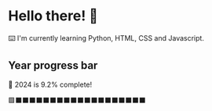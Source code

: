 # Hello there! 👋

⌨️ I'm currently learning Python, HTML, CSS and Javascript.

## Year progress bar

📅 2024 is 9.2% complete!

🟩⬛⬛⬛⬛⬛⬛⬛⬛⬛⬛⬛⬛⬛⬛⬛⬛⬛⬛⬛